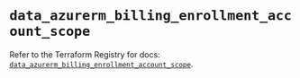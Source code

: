 # `data_azurerm_billing_enrollment_account_scope`

Refer to the Terraform Registry for docs: [`data_azurerm_billing_enrollment_account_scope`](https://registry.terraform.io/providers/hashicorp/azurerm/3.98.0/docs/data-sources/billing_enrollment_account_scope).
